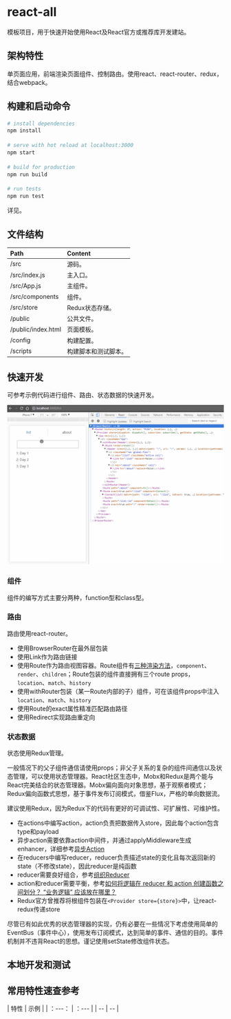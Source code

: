 # react-all

模板项目，用于快速开始使用React及React官方或推荐库开发建站。

## 架构特性

单页面应用，前端渲染页面组件、控制路由。使用react、react-router、redux，结合webpack。

## 构建和启动命令

``` bash
# install dependencies
npm install

# serve with hot reload at localhost:3000
npm start

# build for production
npm run build

# run tests
npm run test
```

详见[]()。

## 文件结构

| Path | Content |
| :--- | :--- |
| /src | 源码。 |
| /src/index.js | 主入口。 |
| /src/App.js | 主组件。 |
| /src/components | 组件。 |
| /src/store | Redux状态存储。 |
| /public | 公共文件。 |
| /public/index.html | 页面模板。 |
| /config | 构建配置。 |
| /scripts | 构建脚本和测试脚本。 |

## 快速开发

可参考示例代码进行组件、路由、状态数据的快速开发。

![](./readme_assets/demo.gif)

### 组件

组件的编写方式主要分两种，function型和class型。

### 路由

路由使用react-router。

* 使用BrowserRouter在最外层包装
* 使用Link作为路由链接
* 使用Route作为路由视图容器。Route组件有[三种渲染方法](https://reacttraining.com/react-router/web/api/Route/Route-render-methods)，`component`、`render`、`children`；Route包装的组件直接拥有三个route props，`location`、`match`、`history`
* 使用withRouter包装（某一Route内部的子）组件，可在该组件props中注入`location`、`match`、`history`
* 使用Route的exact属性精准匹配路由路径
* 使用Redirect实现路由重定向

### 状态数据

状态使用Redux管理。

一般情况下的父子组件通信请使用props；非父子关系的复杂的组件间通信以及状态管理，可以使用状态管理器。React社区生态中，Mobx和Redux是两个能与React完美结合的状态管理器。Mobx偏向面向对象思想，基于观察者模式；Redux偏向函数式思想，基于事件发布订阅模式，借鉴Flux，严格的单向数据流。

建议使用Redux，因为Redux下的代码有更好的可调试性、可扩展性、可维护性。

* 在actions中编写action，action负责把数据传入store，因此每个action包含type和payload
* 异步action需要依靠action中间件，并通过applyMiddleware生成enhancer，详细参考[异步Action](http://cn.redux.js.org/docs/advanced/AsyncActions.html)
* 在reducers中编写reducer，reducer负责描述state的变化且每次返回新的state（不修改state），因此reducer是纯函数
* reducer需要良好组合，参考[组织Reducer](http://cn.redux.js.org/docs/recipes/StructuringReducers.html)
* action和reducer需要平衡，参考[如何将逻辑在 reducer 和 action 创建函数之间划分？ “业务逻辑” 应该放在哪里？](http://cn.redux.js.org/docs/faq/CodeStructure.html#structure-business-logic)
* Redux官方曾推荐将根组件包装在`<Provider store={store}>`中，让react-redux传递store

尽管已有如此优秀的状态管理器的实现，仍有必要在一些情况下考虑使用简单的EventBus（事件中心），使用发布订阅模式，达到简单的事件、通信的目的。事件机制并不违背React的思想。谨记使用setState修改组件状态。

## 本地开发和测试



## 常用特性速查参考

| 特性 | 示例 |
| ：---： | ：--- |
| -- | -- |
